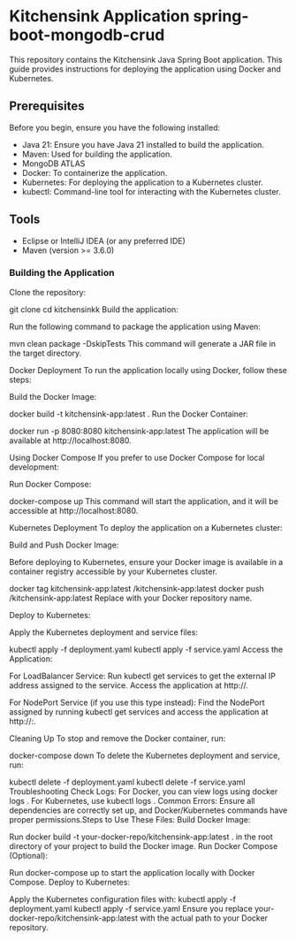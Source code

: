 # Kitchensink Application spring-boot-mongodb-crud
This repository contains the Kitchensink Java Spring Boot application. This guide provides instructions for deploying the application using Docker and Kubernetes.

## Prerequisites
Before you begin, ensure you have the following installed:

- Java 21: Ensure you have Java 21 installed to build the application.
- Maven: Used for building the application.
- MongoDB ATLAS 
- Docker: To containerize the application.
- Kubernetes: For deploying the application to a Kubernetes cluster.
- kubectl: Command-line tool for interacting with the Kubernetes cluster.

## Tools
- Eclipse or IntelliJ IDEA (or any preferred IDE) 
- Maven (version >= 3.6.0)

### Building the Application
Clone the repository:

git clone <repository-url>
cd kitchensinkk
Build the application:

Run the following command to package the application using Maven:


mvn clean package -DskipTests
This command will generate a JAR file in the target directory.

Docker Deployment
To run the application locally using Docker, follow these steps:

Build the Docker Image:



docker build -t kitchensink-app:latest .
Run the Docker Container:



docker run -p 8080:8080 kitchensink-app:latest
The application will be available at http://localhost:8080.

Using Docker Compose
If you prefer to use Docker Compose for local development:

Run Docker Compose:



docker-compose up
This command will start the application, and it will be accessible at http://localhost:8080.

Kubernetes Deployment
To deploy the application on a Kubernetes cluster:

Build and Push Docker Image:

Before deploying to Kubernetes, ensure your Docker image is available in a container registry accessible by your Kubernetes cluster.



docker tag kitchensink-app:latest <your-docker-repo>/kitchensink-app:latest
docker push <your-docker-repo>/kitchensink-app:latest
Replace <your-docker-repo> with your Docker repository name.

Deploy to Kubernetes:

Apply the Kubernetes deployment and service files:



kubectl apply -f deployment.yaml
kubectl apply -f service.yaml
Access the Application:

For LoadBalancer Service: Run kubectl get services to get the external IP address assigned to the service. Access the application at http://<external-ip>.

For NodePort Service (if you use this type instead): Find the NodePort assigned by running kubectl get services and access the application at http://<node-ip>:<node-port>.

Cleaning Up
To stop and remove the Docker container, run:



docker-compose down
To delete the Kubernetes deployment and service, run:



kubectl delete -f deployment.yaml
kubectl delete -f service.yaml
Troubleshooting
Check Logs: For Docker, you can view logs using docker logs <container-id>. For Kubernetes, use kubectl logs <pod-name>.
Common Errors: Ensure all dependencies are correctly set up, and Docker/Kubernetes commands have proper permissions.Steps to Use These Files:
Build Docker Image:

Run docker build -t your-docker-repo/kitchensink-app:latest . in the root directory of your project to build the Docker image.
Run Docker Compose (Optional):

Run docker-compose up to start the application locally with Docker Compose.
Deploy to Kubernetes:

Apply the Kubernetes configuration files with:
kubectl apply -f deployment.yaml
kubectl apply -f service.yaml
Ensure you replace your-docker-repo/kitchensink-app:latest with the actual path to your Docker repository.

